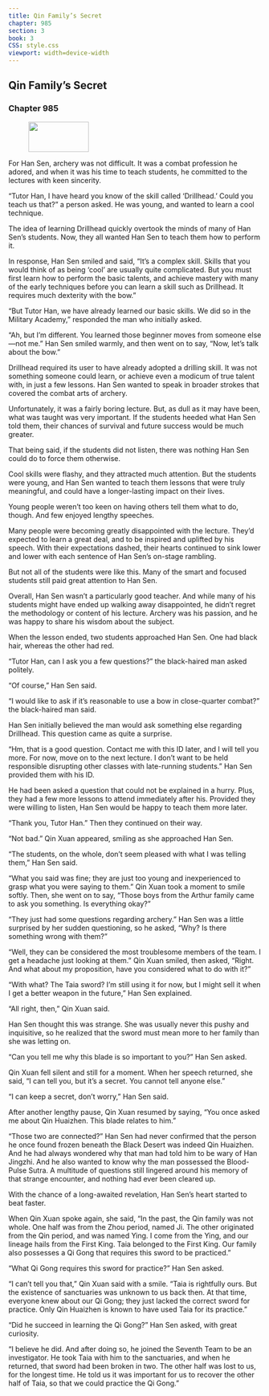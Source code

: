 ```yaml
---
title: Qin Family’s Secret
chapter: 985
section: 3
book: 3
CSS: style.css
viewport: width=device-width
---
```


## Qin Family’s Secret

### Chapter 985

<figure>
	<img src="../Images/gem.gif" alt="" id="gem" width="120" height="60" />
</figure>

For Han Sen, archery was not difficult. It was a combat profession he adored, and when it was his time to teach students, he committed to the lectures with keen sincerity.

“Tutor Han, I have heard you know of the skill called ‘Drillhead.’ Could you teach us that?” a person asked. He was young, and wanted to learn a cool technique.

The idea of learning Drillhead quickly overtook the minds of many of Han Sen’s students. Now, they all wanted Han Sen to teach them how to perform it.

In response, Han Sen smiled and said, “It’s a complex skill. Skills that you would think of as being ‘cool’ are usually quite complicated. But you must first learn how to perform the basic talents, and achieve mastery with many of the early techniques before you can learn a skill such as Drillhead. It requires much dexterity with the bow.”

“But Tutor Han, we have already learned our basic skills. We did so in the Military Academy,” responded the man who initially asked.

“Ah, but I’m different. You learned those beginner moves from someone else—not me.” Han Sen smiled warmly, and then went on to say, “Now, let’s talk about the bow.”

Drillhead required its user to have already adopted a drilling skill. It was not something someone could learn, or achieve even a modicum of true talent with, in just a few lessons. Han Sen wanted to speak in broader strokes that covered the combat arts of archery.

Unfortunately, it was a fairly boring lecture. But, as dull as it may have been, what was taught was very important. If the students heeded what Han Sen told them, their chances of survival and future success would be much greater.

That being said, if the students did not listen, there was nothing Han Sen could do to force them otherwise.

Cool skills were flashy, and they attracted much attention. But the students were young, and Han Sen wanted to teach them lessons that were truly meaningful, and could have a longer-lasting impact on their lives.

Young people weren’t too keen on having others tell them what to do, though. And few enjoyed lengthy speeches.

Many people were becoming greatly disappointed with the lecture. They’d expected to learn a great deal, and to be inspired and uplifted by his speech. With their expectations dashed, their hearts continued to sink lower and lower with each sentence of Han Sen’s on-stage rambling.

But not all of the students were like this. Many of the smart and focused students still paid great attention to Han Sen.

Overall, Han Sen wasn’t a particularly good teacher. And while many of his students might have ended up walking away disappointed, he didn’t regret the methodology or content of his lecture. Archery was his passion, and he was happy to share his wisdom about the subject.

When the lesson ended, two students approached Han Sen. One had black hair, whereas the other had red.

“Tutor Han, can I ask you a few questions?” the black-haired man asked politely.

“Of course,” Han Sen said.

“I would like to ask if it’s reasonable to use a bow in close-quarter combat?” the black-haired man said.

Han Sen initially believed the man would ask something else regarding Drillhead. This question came as quite a surprise.

“Hm, that is a good question. Contact me with this ID later, and I will tell you more. For now, move on to the next lecture. I don’t want to be held responsible disrupting other classes with late-running students.” Han Sen provided them with his ID.

He had been asked a question that could not be explained in a hurry. Plus, they had a few more lessons to attend immediately after his. Provided they were willing to listen, Han Sen would be happy to teach them more later.

“Thank you, Tutor Han.” Then they continued on their way.

“Not bad.” Qin Xuan appeared, smiling as she approached Han Sen.

“The students, on the whole, don’t seem pleased with what I was telling them,” Han Sen said.

“What you said was fine; they are just too young and inexperienced to grasp what you were saying to them.” Qin Xuan took a moment to smile softly. Then, she went on to say, “Those boys from the Arthur family came to ask you something. Is everything okay?”

“They just had some questions regarding archery.” Han Sen was a little surprised by her sudden questioning, so he asked, “Why? Is there something wrong with them?”

“Well, they can be considered the most troublesome members of the team. I get a headache just looking at them.” Qin Xuan smiled, then asked, “Right. And what about my proposition, have you considered what to do with it?”

“With what? The Taia sword? I’m still using it for now, but I might sell it when I get a better weapon in the future,” Han Sen explained.

“All right, then,” Qin Xuan said.

Han Sen thought this was strange. She was usually never this pushy and inquisitive, so he realized that the sword must mean more to her family than she was letting on.

“Can you tell me why this blade is so important to you?” Han Sen asked.

Qin Xuan fell silent and still for a moment. When her speech returned, she said, “I can tell you, but it’s a secret. You cannot tell anyone else.”

“I can keep a secret, don’t worry,” Han Sen said.

After another lengthy pause, Qin Xuan resumed by saying, “You once asked me about Qin Huaizhen. This blade relates to him.”

“Those two are connected?” Han Sen had never confirmed that the person he once found frozen beneath the Black Desert was indeed Qin Huaizhen. And he had always wondered why that man had told him to be wary of Han Jingzhi. And he also wanted to know why the man possessed the Blood-Pulse Sutra. A multitude of questions still lingered around his memory of that strange encounter, and nothing had ever been cleared up.

With the chance of a long-awaited revelation, Han Sen’s heart started to beat faster.

When Qin Xuan spoke again, she said, “In the past, the Qin family was not whole. One half was from the Zhou period, named Ji. The other originated from the Qin period, and was named Ying. I come from the Ying, and our lineage hails from the First King. Taia belonged to the First King. Our family also possesses a Qi Gong that requires this sword to be practiced.”

“What Qi Gong requires this sword for practice?” Han Sen asked.

“I can’t tell you that,” Qin Xuan said with a smile. “Taia is rightfully ours. But the existence of sanctuaries was unknown to us back then. At that time, everyone knew about our Qi Gong; they just lacked the correct sword for practice. Only Qin Huaizhen is known to have used Taia for its practice.”

“Did he succeed in learning the Qi Gong?” Han Sen asked, with great curiosity.

“I believe he did. And after doing so, he joined the Seventh Team to be an investigator. He took Taia with him to the sanctuaries, and when he returned, that sword had been broken in two. The other half was lost to us, for the longest time. He told us it was important for us to recover the other half of Taia, so that we could practice the Qi Gong.”